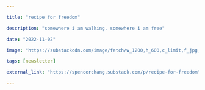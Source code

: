```yaml
---

title: "recipe for freedom"

description: "somewhere i am walking. somewhere i am free"

date: "2022-11-02"

image: "https://substackcdn.com/image/fetch/w_1200,h_600,c_limit,f_jpg,q_auto:good,fl_progressive:steep/https%3A%2F%2Fbucketeer-e05bbc84-baa3-437e-9518-adb32be77984.s3.amazonaws.com%2Fpublic%2Fimages%2F03e1bcdb-afdb-4ca7-bd9f-69f6b7d441d1_1116x742.png"

tags: [newsletter]

external_link: "https://spencerchang.substack.com/p/recipe-for-freedom"

---
```

